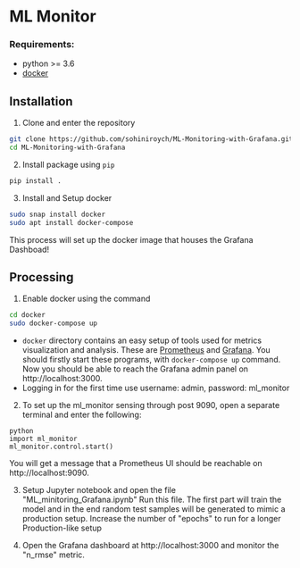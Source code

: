 # ML Monitor

### Requirements:
* python >= 3.6
* [docker](https://www.docker.com)
## Installation
1. Clone and enter the repository
```bash
git clone https://github.com/sohiniroych/ML-Monitoring-with-Grafana.git
cd ML-Monitoring-with-Grafana
```
2. Install package using `pip`
```bash
pip install .
```
3. Install and Setup docker
```bash
sudo snap install docker
sudo apt install docker-compose
```
This process will set up the docker image that houses the Grafana Dashboad!

## Processing 

1. Enable docker using the command
```bash
cd docker
sudo docker-compose up
```
* `docker` directory contains an easy setup of tools used for metrics visualization and analysis. These are [Prometheus](https://prometheus.io) and [Grafana](https://grafana.com). You should firstly start these programs, with `docker-compose up` command. Now you should be able to reach the Grafana admin panel on http://localhost:3000. 
* Logging in for the first time use username: admin, password: ml_monitor

2. To set up the ml_monitor sensing through post 9090, open a separate terminal and enter the following:
```
python
import ml_monitor
ml_monitor.control.start()
```
You will get a message that a Prometheus UI should be reachable on http://localhost:9090. 

3. Setup Jupyter notebook and open the file "ML_minitoring_Grafana.ipynb"
Run this file. The first part will train the model and in the end random test samples will be generated to mimic a production setup. Increase the number of "epochs" to run for a longer Production-like setup

4. Open the Grafana dashboard at http://localhost:3000 and monitor the "n_rmse" metric.


